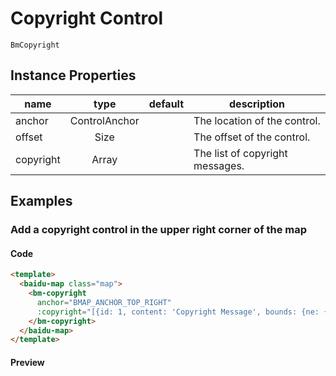 # Copyright Control

`BmCopyright`

## Instance Properties

|name|type|default|description|
|------|:---:|:---:|----|
|anchor|ControlAnchor||The location of the control.|
|offset|Size||The offset of the control.|
|copyright|Array||The list of copyright messages.|

## Examples

### Add a copyright control in the upper right corner of the map

#### Code

```html
<template>
  <baidu-map class="map">
    <bm-copyright
      anchor="BMAP_ANCHOR_TOP_RIGHT"
      :copyright="[{id: 1, content: 'Copyright Message', bounds: {ne: {lng: 110, lat: 40}, sw:{lng: 0, lat: 0}}}, {id: 2, content: '<a>Copyright message.</a>'}]">
    </bm-copyright>
  </baidu-map>
</template>
```

#### Preview

<doc-preview>
  <baidu-map class="map">
    <bm-copyright
      anchor="BMAP_ANCHOR_TOP_RIGHT"
      :copyright="[{id: 1, content: 'Copyright Message', bounds: {ne: {lng: 110, lat: 40}, sw:{lng: 0, lat: 0}}}, {id: 2, content: '<a>Copyright meessage</a>'}]">
    </bm-copyright>
  </baidu-map>
</doc-preview>